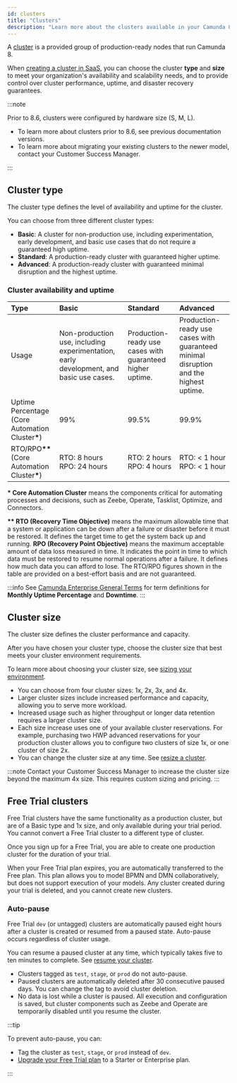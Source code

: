 ```yaml
---
id: clusters
title: "Clusters"
description: "Learn more about the clusters available in your Camunda 8 plan."
---
```


A [cluster](../../guides/create-cluster.md) is a provided group of production-ready nodes that run Camunda 8.

When [creating a cluster in SaaS](/components/console/manage-clusters/create-cluster.md), you can choose the cluster **type** and **size** to meet your organization's availability and scalability needs, and to provide control over cluster performance, uptime, and disaster recovery guarantees.

:::note

Prior to 8.6, clusters were configured by hardware size (S, M, L).

- To learn more about clusters prior to 8.6, see previous documentation versions.
- To learn more about migrating your existing clusters to the newer model, contact your Customer Success Manager.

:::

## Cluster type

The cluster type defines the level of availability and uptime for the cluster.

You can choose from three different cluster types:

- **Basic**: A cluster for non-production use, including experimentation, early development, and basic use cases that do not require a guaranteed high uptime.
- **Standard**: A production-ready cluster with guaranteed higher uptime.
- **Advanced**: A production-ready cluster with guaranteed minimal disruption and the highest uptime.

### Cluster availability and uptime

| Type                                                                          | Basic                                                                                  | Standard                                                  | Advanced                                                                              |
| :---------------------------------------------------------------------------- | :------------------------------------------------------------------------------------- | :-------------------------------------------------------- | :------------------------------------------------------------------------------------ |
| Usage                                                                         | Non-production use, including experimentation, early development, and basic use cases. | Production-ready use cases with guaranteed higher uptime. | Production-ready use cases with guaranteed minimal disruption and the highest uptime. |
| Uptime Percentage<br/> (Core Automation Cluster<strong>\*</strong>)           | 99%                                                                                    | 99.5%                                                     | 99.9%                                                                                 |
| RTO/RPO<strong>\*\*</strong><br/>(Core Automation Cluster<strong>\*</strong>) | RTO: 8 hours<br/>RPO: 24 hours                                                         | RTO: 2 hours<br/>RPO: 4 hours                             | RTO: < 1 hour<br/>RPO: < 1 hour                                                       |

<p><strong>* Core Automation Cluster</strong> means the components critical for automating processes and decisions, such as Zeebe, Operate, Tasklist, Optimize, and Connectors.</p>
<p><strong>**  RTO (Recovery Time Objective)</strong> means the maximum allowable time that a system or application can be down after a failure or disaster before it must be restored. It defines the target time to get the system back up and running. <strong>RPO (Recovery Point Objective)</strong> means the maximum acceptable amount of data loss measured in time. It indicates the point in time to which data must be restored to resume normal operations after a failure. It defines how much data you can afford to lose. The RTO/RPO figures shown in the table are provided on a best-effort basis and are not guaranteed.</p>

:::info
See [Camunda Enterprise General Terms](https://legal.camunda.com/licensing-and-other-legal-terms#camunda-enterprise-general-terms) for term definitions for **Monthly Uptime Percentage** and **Downtime**.
:::

## Cluster size

The cluster size defines the cluster performance and capacity.

After you have chosen your cluster type, choose the cluster size that best meets your cluster environment requirements.

To learn more about choosing your cluster size, see [sizing your environment](/components/best-practices/architecture/sizing-your-environment.md#sizing-your-runtime-environment).

- You can choose from four cluster sizes: 1x, 2x, 3x, and 4x.
- Larger cluster sizes include increased performance and capacity, allowing you to serve more workload.
- Increased usage such as higher throughput or longer data retention requires a larger cluster size.
- Each size increase uses one of your available cluster reservations. For example, purchasing two HWP advanced reservations for your production cluster allows you to configure two clusters of size 1x, or one cluster of size 2x.
- You can change the cluster size at any time. See [resize a cluster](/components/console/manage-clusters/manage-cluster.md#resize-a-cluster).

:::note
Contact your Customer Success Manager to increase the cluster size beyond the maximum 4x size. This requires custom sizing and pricing.
:::

## Free Trial clusters

Free Trial clusters have the same functionality as a production cluster, but are of a Basic type and 1x size, and only available during your trial period. You cannot convert a Free Trial cluster to a different type of cluster.

Once you sign up for a Free Trial, you are able to create one production cluster for the duration of your trial.

When your Free Trial plan expires, you are automatically transferred to the Free plan. This plan allows you to model BPMN and DMN collaboratively, but does not support execution of your models. Any cluster created during your trial is deleted, and you cannot create new clusters.

### Auto-pause

Free Trial `dev` (or untagged) clusters are automatically paused eight hours after a cluster is created or resumed from a paused state. Auto-pause occurs regardless of cluster usage.

You can resume a paused cluster at any time, which typically takes five to ten minutes to complete. See [resume your cluster](/components/console/manage-clusters/manage-cluster.md#resume-a-cluster).

- Clusters tagged as `test`, `stage`, or `prod` do not auto-pause.
- Paused clusters are automatically deleted after 30 consecutive paused days. You can change the tag to avoid cluster deletion.
- No data is lost while a cluster is paused. All execution and configuration is saved, but cluster components such as Zeebe and Operate are temporarily disabled until you resume the cluster.

:::tip

To prevent auto-pause, you can:

- Tag the cluster as `test`, `stage`, or `prod` instead of `dev`.
- [Upgrade your Free Trial plan](https://camunda.com/pricing/) to a Starter or Enterprise plan.

:::
